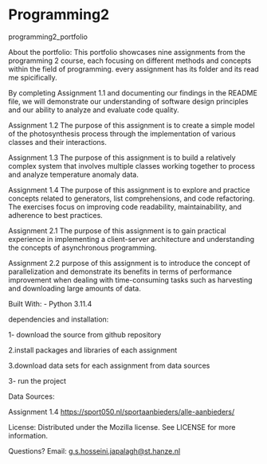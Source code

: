 # Programming2

programming2_portfolio

About the portfolio: This portfolio showcases nine assignments from the programming 2 course, each focusing on different methods and concepts within the field of programming.
every assignment has its folder and its read me spicifically.

By completing Assignment 1.1 and documenting our findings in the README file, we will demonstrate our understanding of software design principles and our ability to analyze and evaluate code quality.  

 Assignment 1.2 The purpose of this assignment is to create a simple model of the photosynthesis process through the implementation of various classes and their interactions. 

 Assignment 1.3 The purpose of this assignment is to build a relatively complex system that involves multiple classes working together to process and analyze temperature anomaly data.
 
 Assignment 1.4 The purpose of this assignment is to explore and practice concepts related to generators, list comprehensions, and code refactoring. The exercises focus on improving code readability, maintainability, and adherence to best practices.

 Assignment 2.1 The purpose of this assignment is to gain practical experience in implementing a client-server architecture and understanding the concepts of asynchronous programming.

Assignment 2.2 purpose of this assignment is to introduce the concept of parallelization and demonstrate its benefits in terms of performance improvement when dealing with time-consuming tasks such as harvesting and downloading large amounts of data.


Built With: - Python 3.11.4

dependencies and installation:

1- download the source from github repository

2.install packages and libraries of each assignment

3.download data sets for each assignment from data sources

3- run the project

Data Sources:

Assignment 1.4  https://sport050.nl/sportaanbieders/alle-aanbieders/



License: Distributed under the Mozilla license. See LICENSE for more information.

Questions? Email: g.s.hosseini.japalagh@st.hanze.nl
